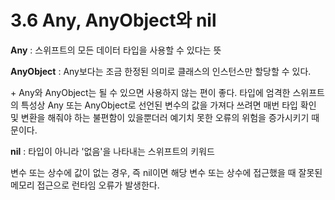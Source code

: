 # 3.6 Any, AnyObject와 nil

**Any** : 스위프트의 모든 데이터 타입을 사용할 수 있다는 뜻

**AnyObject** : Any보다는 조금 한정된 의미로 클래스의 인스턴스만 할당할 수 있다. 

\+ Any와 AnyObject는 될 수 있으면 사용하지 않는 편이 좋다. 타입에 엄격한 스위프트의 특성상 Any 또는 AnyObject로 선언된 변수의 값을 가져다 쓰려면 매번 타입 확인 및 변환을 해줘야 하는 불편함이 있을뿐더러 예기치 못한 오류의 위험을 증가시키기 때문이다.

**nil** : 타입이 아니라 '없음'을 나타내는 스위프트의 키워드

변수 또는 상수에 값이 없는 경우, 즉 nil이면 해당 변수 또는 상수에 접근했을 때 잘못된 메모리 접근으로 런타임 오류가 발생한다.